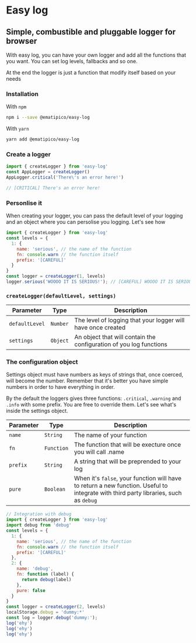 # Easy log

## Simple, combustible and pluggable logger for browser

With easy log, you can have your own logger and add all the functions that you want.
You can set log levels, fallbacks and so one.

At the end the logger is just a function that modify itself based on your needs

### Installation

With `npm`

```bash
npm i --save @ematipico/easy-log
```

With `yarn`

```bash
yarn add @ematipico/easy-log
```

### Create a logger

```js
import { createLogger } from 'easy-log'
const AppLogger = createLogger()
AppLogger.critical('There\'s an error here!')

// [CRITICAL] There's an error here!
```

### Personlise it

When creating your logger, you can pass the default level of your logging and an object where you can persolise you logging. Let's see how

```js
import { createLogger } from 'easy-log'
const levels = {
  1: {
    name: 'serious', // the name of the function
    fn: console.warn // the function itself
    prefix: '[CAREFUL]'
  }
}
const logger = createLogger(1, levels)
logger.serious('WOOOO IT IS SERIOUS!'); // [CAREFUL] WOOOO IT IS SERIOUS! [with warning style on the console]

```

### `createLogger(defaultLevel, settings)`

| Parameter | Type | Description |
| ----------|------|-------------|
| `defaultLevel` | `Number` | The level of logging that your logger will have once created |
| `settings` | `Object` | An object that will contain the configuration of you log functions |

### The configuration object

Settings object must have numbers as keys of strings that, once coerced, will become the number. Remember that it's better you have simple numbers in order to have everything in order.

By the default the loggers gives three functions: `.critical`, `.warning` and `.info` with some prefix. You are free to override them.
Let's see what's inside the settings object.

| Parameter | Type | Description |
| ----------|------|-------------|
| `name` | `String` | The name of your function |
| `fn` | `Function` | The function that will be execture once you will call .name |
| `prefix` | `String` | A string that will be preprended to your log |
| `pure` | `Boolean` | When it's `false`, your function will have to return a new function. Useful to integrate with third party libraries, such as `debug` |

```js
// Integration with debug
import { createLogger } from 'easy-log'
import debug from 'debug'
const levels = {
  1: {
    name: 'serious', // the name of the function
    fn: console.warn // the function itself
    prefix: '[CAREFUL]'
  },
  2: {
    name: 'debug',
    fn: function (label) {
      return debug(label)
    },
    pure: false
  }
}
const logger = createLogger(2, levels)
localStorage.debug = 'dummy:*'
const log = logger.debug('dummy:');
log('ehy')
log('ehy')
log('ehy')
```